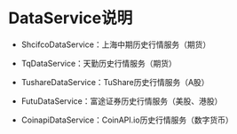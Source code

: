 # DataService说明

* ShcifcoDataService：上海中期历史行情服务（期货）

* TqDataService：天勤历史行情服务（期货）

* TushareDataService：TuShare历史行情服务（A股）

* FutuDataService：富途证券历史行情服务（美股、港股）

* CoinapiDataService：CoinAPI.io历史行情服务（数字货币）